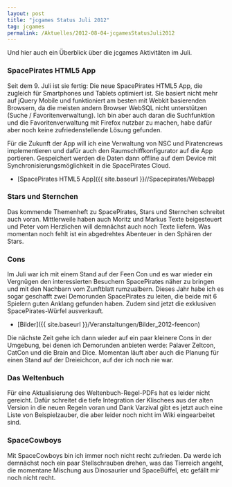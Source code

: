 ```yaml
---
layout: post
title: "jcgames Status Juli 2012"
tag: jcgames
permalink: /Aktuelles/2012-08-04-jcgamesStatusJuli2012
---
```


Und hier auch ein Überblick über die jcgames Aktivitäten im Juli.

### SpacePirates HTML5 App

Seit dem 9. Juli ist sie fertig: Die neue SpacePirates HTML5 App, die zugleich für Smartphones und Tablets optimiert ist. Sie basiert nicht mehr auf jQuery Mobile und funktioniert am besten mit Webkit basierenden Browsern, da die meisten andern Browser WebSQL nicht unterstützen (Suche / Favoritenverwaltung). Ich bin aber auch daran die Suchfunktion und die Favoritenverwaltung mit Firefox nutzbar zu machen, habe dafür aber noch keine zufriedenstellende Lösung gefunden.

Für die Zukunft der App will ich eine Verwaltung von NSC und Piratencrews implementieren und dafür auch den Raumschiffkonfigurator auf die App portieren. Gespeichert werden die Daten dann offline auf dem Device mit Synchronisierungsmöglichkeit in die SpacePirates Cloud.

- [SpacePirates HTML5 App]({{ site.baseurl }}//Spacepirates/Webapp)

### Stars und Sternchen

Das kommende Themenheft zu SpacePirates, Stars und Sternchen schreitet auch voran. Mittlerweile haben auch Moritz und Markus Texte beigesteuert und Peter vom Herzlichen will demnächst auch noch Texte liefern. Was momentan noch fehlt ist ein abgedrehtes Abenteuer in den Sphären der Stars.

### Cons

Im Juli war ich mit einem Stand auf der Feen Con und es war wieder ein Vergnügen den interessierten Besuchern SpacePirates näher zu bringen und mit den Nachbarn vom Zunftblatt rumzualbern. Dieses Jahr habe ich es sogar geschafft zwei Demorunden SpacePirates zu leiten, die beide mit 6 Spielern guten Anklang gefunden haben. Zudem sind jetzt die exklusiven SpacePirates-Würfel ausverkauft.

- [Bilder]({{ site.baseurl }}/Veranstaltungen/Bilder_2012-feencon)

Die nächste Zeit gehe ich dann wieder auf ein paar kleinere Cons in der Umgebung, bei denen ich Demorunden anbieten werde: Palaver Zeltcon, CatCon und die Brain and Dice. Momentan läuft aber auch die Planung für einen Stand auf der Dreieichcon, auf der ich noch nie war.

### Das Weltenbuch

Für eine Aktualisierung des Weltenbuch-Regel-PDFs hat es leider nicht gereicht. Dafür schreitet die tiefe Integration der Klischees aus der alten Version in die neuen Regeln voran und Dank Varzival gibt es jetzt auch eine Liste von Beispielzauber, die aber leider noch nicht im Wiki eingearbeitet sind.

### SpaceCowboys

Mit SpaceCowboys bin ich immer noch nicht recht zufrieden. Da werde ich demnächst noch ein paar Stellschrauben drehen, was das Tierreich angeht, die momentane Mischung aus Dinosaurier und SpaceBüffel, etc gefällt mir noch nicht recht.


